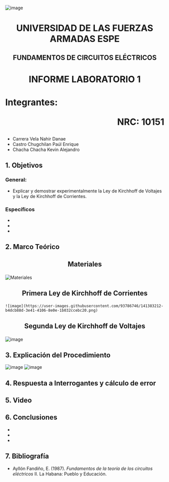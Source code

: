 ![image](https://user-images.githubusercontent.com/93786746/140656495-1e9017c5-1622-4145-a547-0ebbe5014f3d.png)
# <p align=center> UNIVERSIDAD DE LAS FUERZAS ARMADAS ESPE 
## <p align=center> FUNDAMENTOS DE CIRCUITOS ELÉCTRICOS
# <p align=center>  INFORME LABORATORIO 1
# Integrantes: <p align=right> NRC: 10151
* Carrera Vela Nahir Danae
* Castro Chugchilan Paúl Enrique
* Chacha Chacha Kevin Alejandro
## 1. Objetivos
  ### General: 
  * Explicar y demostrar experimentalmente la Ley de Kirchhoff de Voltajes y la Ley de Kirchhoff de Corrientes.
  ### Específicos
  * 
  * 
  *
## 2. Marco Teórico
  ## <p align=center> Materiales
  ![Materiales](https://user-images.githubusercontent.com/93829976/141382782-379cc1dd-d3fb-4934-bf72-0b6426afd262.jpeg)
  ## <p align=center> Primera Ley de Kirchhoff de Corrientes
    ![image](https://user-images.githubusercontent.com/93786746/141383212-b4dcb88d-3e41-4106-8e0e-1b032ccebc20.png)

  ## <p align=center> Segunda Ley de Kirchhoff de Voltajes
  ![image](https://github.com/NahirCarrera/Informe-Laboratorio-1-Carrera-Castro-Chacha/blob/main/Im%C3%A1genes/Segunda%20Ley.jpeg)
## 3. Explicación del Procedimiento
  ![image](https://user-images.githubusercontent.com/93786746/141368652-c36bfed3-9d8b-43cf-a1cc-14ed1a399913.png)
  ![image](https://user-images.githubusercontent.com/93829962/141375518-9f4fe4c9-5b74-430f-8ee9-853ebc2f9e82.png)
## 4. Respuesta a Interrogantes y cálculo de error
## 5. Video
## 6. Conclusiones
  *
  *
  *
## 7. Bibliografía
* Ayllón Fandiño, E. (1987). _Fundamentos de la teoría de los circuitos eléctricos_ II. La Habana: Pueblo y Educación.
